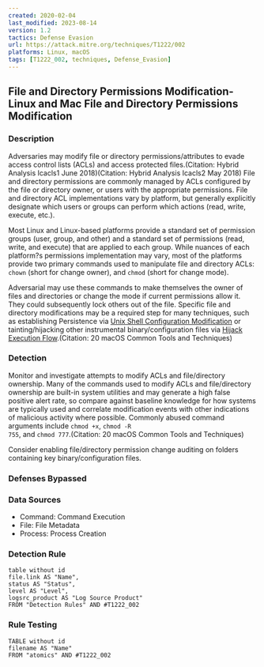 ```yaml
---
created: 2020-02-04
last_modified: 2023-08-14
version: 1.2
tactics: Defense Evasion
url: https://attack.mitre.org/techniques/T1222/002
platforms: Linux, macOS
tags: [T1222_002, techniques, Defense_Evasion]
---
```


## File and Directory Permissions Modification- Linux and Mac File and Directory Permissions Modification

### Description

Adversaries may modify file or directory permissions/attributes to evade access control lists (ACLs) and access protected files.(Citation: Hybrid Analysis Icacls1 June 2018)(Citation: Hybrid Analysis Icacls2 May 2018) File and directory permissions are commonly managed by ACLs configured by the file or directory owner, or users with the appropriate permissions. File and directory ACL implementations vary by platform, but generally explicitly designate which users or groups can perform which actions (read, write, execute, etc.).

Most Linux and Linux-based platforms provide a standard set of permission groups (user, group, and other) and a standard set of permissions (read, write, and execute) that are applied to each group. While nuances of each platform?s permissions implementation may vary, most of the platforms provide two primary commands used to manipulate file and directory ACLs: <code>chown</code> (short for change owner), and <code>chmod</code> (short for change mode).

Adversarial may use these commands to make themselves the owner of files and directories or change the mode if current permissions allow it. They could subsequently lock others out of the file. Specific file and directory modifications may be a required step for many techniques, such as establishing Persistence via [Unix Shell Configuration Modification](https://attack.mitre.org/techniques/T1546/004) or tainting/hijacking other instrumental binary/configuration files via [Hijack Execution Flow](https://attack.mitre.org/techniques/T1574).(Citation: 20 macOS Common Tools and Techniques) 

### Detection

Monitor and investigate attempts to modify ACLs and file/directory ownership. Many of the commands used to modify ACLs and file/directory ownership are built-in system utilities and may generate a high false positive alert rate, so compare against baseline knowledge for how systems are typically used and correlate modification events with other indications of malicious activity where possible. Commonly abused command arguments include <code>chmod +x</code>, <code>chmod -R 755</code>, and <code>chmod 777</code>.(Citation: 20 macOS Common Tools and Techniques) 

Consider enabling file/directory permission change auditing on folders containing key binary/configuration files.

### Defenses Bypassed



### Data Sources

  - Command: Command Execution
  -  File: File Metadata
  -  Process: Process Creation
### Detection Rule

```dataview
table without id
file.link AS "Name",
status AS "Status",
level AS "Level",
logsrc_product AS "Log Source Product"
FROM "Detection Rules" AND #T1222_002
```

### Rule Testing

```dataview
TABLE without id
filename AS "Name"
FROM "atomics" AND #T1222_002
```
